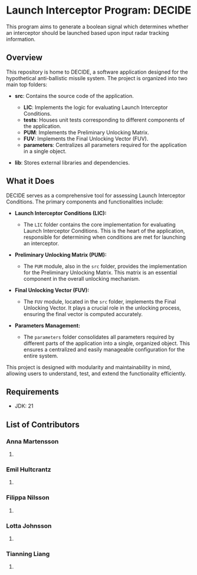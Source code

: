 # Launch Interceptor Program: DECIDE

This program aims to generate a boolean signal which determines whether an interceptor should be launched based upon input radar tracking information. 

## Overview

This repository is home to DECIDE, a software application designed for the hypothetical anti-ballistic missile system. The project is organized into two main top folders:

- **src**: Contains the source code of the application.
  - **LIC**: Implements the logic for evaluating Launch Interceptor Conditions.
  - **tests**: Houses unit tests corresponding to different components of the application.
  - **PUM**: Implements the Preliminary Unlocking Matrix.
  - **FUV**: Implements the Final Unlocking Vector (FUV).
  - **parameters**: Centralizes all parameters required for the application in a single object.

- **lib**: Stores external libraries and dependencies.

## What it Does

DECIDE serves as a comprehensive tool for assessing Launch Interceptor Conditions. The primary components and functionalities include:

- **Launch Interceptor Conditions (LIC):**
  - The `LIC` folder contains the core implementation for evaluating Launch Interceptor Conditions. This is the heart of the application, responsible for determining when conditions are met for launching an interceptor.

- **Preliminary Unlocking Matrix (PUM):**
  - The `PUM` module, also in the `src` folder, provides the implementation for the Preliminary Unlocking Matrix. This matrix is an essential component in the overall unlocking mechanism.

- **Final Unlocking Vector (FUV):**
  - The `FUV` module, located in the `src` folder, implements the Final Unlocking Vector. It plays a crucial role in the unlocking process, ensuring the final vector is computed accurately.

- **Parameters Management:**
  - The `parameters` folder consolidates all parameters required by different parts of the application into a single, organized object. This ensures a centralized and easily manageable configuration for the entire system.

This project is designed with modularity and maintainability in mind, allowing users to understand, test, and extend the functionality efficiently.

## Requirements

+ JDK: 21

## List of Contributors

### Anna Martensson
1.

### Emil Hultcrantz
1.

### Filippa Nilsson
1.

### Lotta Johnsson
1.

### Tianning Liang
1. 




